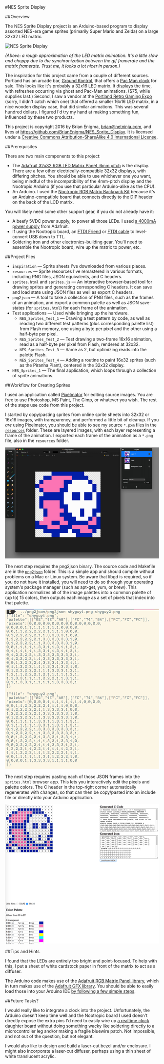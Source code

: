 #NES Sprite Display

##Overview

The NES Sprite Display project is an Arduino-based program to display assorted NES-era game sprites (primarily Super Mario and Zelda) on a large 32x32 LED matrix. 

![NES Sprite Display](nes_sprites-225px-8fps.gif)

_(Above: a rough approximation of the LED matrix animation. It's a little slow and choppy due to the synchronization between the gif framerate and the matrix framerate. Trust me, it looks a lot nicer in person.)_

The inspiration for this project came from a couple of different sources. Portland has an arcade bar, [Ground Kontrol](http://groundkontrol.com/), that offers a [Pac Man clock](http://groundkontrol.com/store/) for sale. This looks like it's probably a 32x16 LED matrix. It displays the time, with refreshes occurring via ghost and Pac-Man animations. ($75, while supplies last.) Second, I saw a vendor at the [Portland Retro Gaming Expo](http://www.retrogamingexpo.com/) (sorry, I didn't catch which one) that offered a smaller 16x16 LED matrix, in a nice wooden display case, that did similar animations. This was several hundred dollars. I figured I'd try my hand at making something fun, influenced by these two products.

This project is copyright 2016 by Brian Enigma, <brian@netninja.com>, and lives at <https://github.com/BrianEnigma/NES_Sprite_Display>. It is licensed under a [Creative Commons Attribution-ShareAlike 4.0 International License](http://creativecommons.org/licenses/by-sa/4.0/).

##Prerequisites

There are two main components to this project:

- The [Adafruit 32x32 RGB LED Matrix Panel, 6mm pitch](https://www.adafruit.com/products/1484) is the display. There are a few other electrically-compatible 32x32 displays, with differing pitches. You should be able to use whichever one you want, being mindful of the incompatibility of the 4mm-pitch display and the Nootropic Arduino (if you use that particular Arduino-alike as the CPU).
- An Arduino. I used the [Nootropic RGB Matrix Backpack Kit](https://www.adafruit.com/products/2657) because it's an Arduino-compatible board that connects directly to the DIP header on the back of the LCD matrix.

You will likely need some other support gear, if you do not already have it:

- A beefy 5VDC power supply, to power all those LEDs. I used [a 4000mA power supply](https://www.adafruit.com/products/1466) from Adafruit.
- If using the Nootropic board, an [FTDI Friend](https://www.adafruit.com/products/284) or [FTDI cable](https://www.adafruit.com/products/70) to level-convert USB down to TTL.
- Soldering iron and other electronics-building gear. You'll need to assemble the Nootropic board, wire up the matrix to power, etc.

##Project Files

- `inspiration` — Sprite sheets I've downloaded from various places.
- `resources` — Sprite resources I've remastered in various formats, including PNG files, JSON equivalents, and C headers.
- `sprites.html` and `sprites.js` — An interactive browser-based tool for drawing sprites and generating corresponding C headers. It can save and load state using JSON files as well as export C headers.
- `png2json` — A tool to take a collection of PNG files, such as the frames of an animation, and export a common palette as well as JSON save-states (for `sprites.html`) for each frame of the animation.
- Test applications — Used while bringing up the hardware.
    - `NES_Sprites_Test_1` — Drawing a test pattern by code, as well as reading two different test patterns (plus corresponding palette list) from Flash memory, one using a byte per pixel and the other using a half-byte per pixel.
    - `NES_Sprites_Test_2` — Test drawing a two-frame 16x16 animation, read as a half-byte per pixel from Flash, rendered at 32x32.
    - `NES_Sprites_Test_3` — Same as 2, but optimizing reads into the palette Flash.
    - `NES_Sprites_Test_4` — Adding a routine to paint 16x32 sprites (such as the Piranha Plant), centered in the 32x32 display.
- `NES_Sprites_1` — The final application, which loops through a collection of sprite animations.

##Workflow for Creating Sprites

I used an application called [Pixelmator](http://www.pixelmator.com/mac/) for editing source images. You are free to use Photoshop, MS Paint, The Gimp, or whatever you wish. The rest of the steps use code from this project.

I started by copy/pasting sprites from online sprite sheets into 32x32 or 16x16 images, with transparency, and performed a little bit of cleanup. If you _are_ using Pixelmator, you should be able to see my source `*.pxm` files in the [`resources`](resources/) folder. These are layered images, with each layer representing a frame of the animation. I exported each frame of the animation as a `*.png` file, also in the `resources` folder.

![Pixelmator Screenshot](readme-img-pixelmator.jpg)

The next step requires the png2json binary. The source code and Makefile are in the [`png2json`](png2json/) folder. This is a simple app and should compile without problems on a Mac or Linux system. Be aware that libgd is required, so if you do not have it installed, you will need to do so through your operating system's package manager (such as apt-get, yum, or brew). This application normalizes all of the image palettes into a common palette of (up to) 15 colors, then outputs each image as a set of pixels that index into that palette.

![Convert from PNG to JSON](readme-img-png2json.png)

The next step requires pasting each of those JSON frames into the `sprites.html` browser app. This lets you interactively edit the pixels and palette colors. The C header in the top-right corner automatically regenerates with changes, so that can then be copy/pasted into an include file or directly into your Arduino application.

![Convert from JSON to H](readme-img-sprites.png)

##Tips and Hints

I found that the LEDs are entirely too bright and point-focused. To help with this, I put a sheet of white cardstock paper in front of the matrix to act as a diffuser.

The Arduino code makes use of the [Adafruit RGB Matrix Panel library](https://github.com/adafruit/RGB-matrix-Panel), which in turn makes use of the [Adafruit GFX library](https://github.com/adafruit/Adafruit-GFX-Library). You should be able to easily load those into your Arduino IDE [by following a few simple steps](https://learn.adafruit.com/32x16-32x32-rgb-led-matrix/test-example-code).

##Future Tasks?

I would really like to integrate a clock into the project. Unfortunately, the Arduino doesn't keep time well and the Nootropic board I used doesn't directly expose the extra pins I'd need to easily wire up [a realtime clock daughter board](https://www.adafruit.com/products/3295?gclid=CL2prLzo7NACFVKGfgod5jUAeA) without doing something wacky like soldering directly to a microcontroller leg and/or making a fragile bluewire patch. Not impossible, and not out of the question, but not elegant.

I would also like to design and build a laser-cut bezel and/or enclosure. I might also incorporate a laser-cut diffuser, perhaps using a thin sheet of white translucent acrylic.
